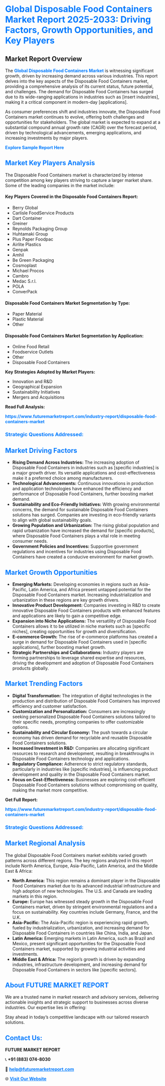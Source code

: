 <h1 style="color: #007BFF;">Global Disposable Food Containers Market Report 2025-2033: Driving Factors, Growth Opportunities, and Key Players</h1>

<section id="overview">
<h2>Market Report Overview</h2>
<p>The <a href="https://www.futuremarketreport.com/industry-report/disposable-food-containers-market" style="color: #007BFF; text-decoration: none;"><strong>Global Disposable Food Containers Market</strong></a> is witnessing significant growth, driven by increasing demand across various industries. This report delves into the key aspects of the Disposable Food Containers market, providing a comprehensive analysis of its current status, future potential, and challenges. The demand for Disposable Food Containers has surged due to its wide-ranging applications in industries such as [insert industries], making it a critical component in modern-day [applications].</p>
<p>As consumer preferences shift and industries innovate, the Disposable Food Containers market continues to evolve, offering both challenges and opportunities for stakeholders. The global market is expected to expand at a substantial compound annual growth rate (CAGR) over the forecast period, driven by technological advancements, emerging applications, and increasing investments by major players.</p>
</section>

<section id="overview">
<p><a href="https://www.futuremarketreport.com/request-sample/reportId=111845" style="color: #007BFF; text-decoration: none;"><strong>Explore Sample Report Here</strong></a></p>
</section>

<section id="key-players">
<h2 style="color: #007BFF;">Market Key Players Analysis</h2>
<p>The Disposable Food Containers market is characterized by intense competition among key players striving to capture a larger market share. Some of the leading companies in the market include:</p>
<h4>Key Players Covered in the Disposable Food Containers Report:</h4>
<ul><li>Berry Global</li><li>Carlisle FoodService Products</li><li>Dart Container</li><li>Greiner</li><li>Reynolds Packaging Group</li><li>Huhtamaki Group</li><li>Plus Paper Foodpac</li><li>Airlite Plastics</li><li>Genpak</li><li>Amhil</li><li>Be Green Packaging</li><li>Cosmoplast</li><li>Michael Procos</li><li>Cambro</li><li>Medac S.r.l.</li><li>POLA</li><li>ConverPack</li></ul>
<h4>Disposable Food Containers Market Segmentation by Type:</h4>
<ul><li>Paper Material</li><li>Plastic Material</li><li>Other</li></ul>

<h4>Disposable Food Containers Market Segmentation by Application:</h4>
<ul><li>Online Food Retail</li><li>Foodservice Outlets</li><li>Other</li><li>Disposable Food Containers</li></ul>
<p><strong>Key Strategies Adopted by Market Players:</strong></p>
<ul>
<li>Innovation and R&D</li>
<li>Geographical Expansion</li>
<li>Sustainability Initiatives</li>
<li>Mergers and Acquisitions</li>
</ul>
</section>

<section>
<p><strong>Read Full Analysis: </strong></p><a href="https://www.futuremarketreport.com/industry-report/disposable-food-containers-market" style="color: #007BFF; text-decoration: none;"><strong>https://www.futuremarketreport.com/industry-report/disposable-food-containers-market</strong></a>
<h3 style="color: #007BFF;">Strategic Questions Addressed:</h3>
</section>

<section id="driving-factors">
<h2 style="color: #007BFF;">Market Driving Factors</h2>
<ul>
<li><strong>Rising Demand Across Industries:</strong> The increasing adoption of Disposable Food Containers in industries such as [specific industries] is a major growth driver. Its versatile applications and cost-effectiveness make it a preferred choice among manufacturers.</li>
<li><strong>Technological Advancements:</strong> Continuous innovations in production and application technologies have enhanced the efficiency and performance of Disposable Food Containers, further boosting market demand.</li>
<li><strong>Sustainability and Eco-Friendly Initiatives:</strong> With growing environmental concerns, the demand for sustainable Disposable Food Containers solutions has surged. Companies are investing in eco-friendly variants to align with global sustainability goals.</li>
<li><strong>Growing Population and Urbanization:</strong> The rising global population and rapid urbanization have increased the demand for [specific products], where Disposable Food Containers plays a vital role in meeting consumer needs.</li>
<li><strong>Government Policies and Incentives:</strong> Supportive government regulations and incentives for industries using Disposable Food Containers have created a conducive environment for market growth.</li>
</ul>
</section>

<section id="growth-opportunities">
<h2 style="color: #007BFF;">Market Growth Opportunities</h2>
<ul>
<li><strong>Emerging Markets:</strong> Developing economies in regions such as Asia-Pacific, Latin America, and Africa present untapped potential for the Disposable Food Containers market. Increasing industrialization and urbanization in these regions are key growth drivers.</li>
<li><strong>Innovative Product Development:</strong> Companies investing in R&D to create innovative Disposable Food Containers products with enhanced features and applications are likely to gain a competitive edge.</li>
<li><strong>Expansion into Niche Applications:</strong> The versatility of Disposable Food Containers allows it to be utilized in niche markets such as [specific niches], creating opportunities for growth and diversification.</li>
<li><strong>E-commerce Growth:</strong> The rise of e-commerce platforms has created a surge in demand for Disposable Food Containers used in [specific applications], further boosting market growth.</li>
<li><strong>Strategic Partnerships and Collaborations:</strong> Industry players are forming partnerships to leverage shared expertise and resources, driving the development and adoption of Disposable Food Containers products globally.</li>
</ul>
</section>

<section id="trending-factors">
<h2 style="color: #007BFF;">Market Trending Factors</h2>
<ul>
<li><strong>Digital Transformation:</strong> The integration of digital technologies in the production and distribution of Disposable Food Containers has improved efficiency and customer satisfaction.</li>
<li><strong>Customization and Personalization:</strong> Consumers are increasingly seeking personalized Disposable Food Containers solutions tailored to their specific needs, prompting companies to offer customizable options.</li>
<li><strong>Sustainability and Circular Economy:</strong> The push towards a circular economy has driven demand for recyclable and reusable Disposable Food Containers solutions.</li>
<li><strong>Increased Investment in R&D:</strong> Companies are allocating significant resources to research and development, resulting in breakthroughs in Disposable Food Containers technology and applications.</li>
<li><strong>Regulatory Compliance:</strong> Adherence to strict regulatory standards, particularly in industries like [specific industries], is influencing product development and quality in the Disposable Food Containers market.</li>
<li><strong>Focus on Cost-Effectiveness:</strong> Businesses are exploring cost-efficient Disposable Food Containers solutions without compromising on quality, making the market more competitive.</li>
</ul>
</section>

<section>
<p><strong>Get Full Report: </strong></p><a href="https://www.futuremarketreport.com/industry-report/disposable-food-containers-market" style="color: #007BFF; text-decoration: none;"><strong>https://www.futuremarketreport.com/industry-report/disposable-food-containers-market</strong></a>
<h3 style="color: #007BFF;">Strategic Questions Addressed:</h3>
</section>


<section id="regional-analysis">
<h2 style="color: #007BFF;">Market Regional Analysis</h2>
<p>The global Disposable Food Containers market exhibits varied growth patterns across different regions. The key regions analyzed in this report include North America, Europe, Asia-Pacific, Latin America, and the Middle East & Africa:</p>
<ul>
<li><strong>North America:</strong> This region remains a dominant player in the Disposable Food Containers market due to its advanced industrial infrastructure and high adoption of new technologies. The U.S. and Canada are leading markets in this region.</li>
<li><strong>Europe:</strong> Europe has witnessed steady growth in the Disposable Food Containers market, driven by stringent environmental regulations and a focus on sustainability. Key countries include Germany, France, and the U.K.</li>
<li><strong>Asia-Pacific:</strong> The Asia-Pacific region is experiencing rapid growth, fueled by industrialization, urbanization, and increasing demand for Disposable Food Containers in countries like China, India, and Japan.</li>
<li><strong>Latin America:</strong> Emerging markets in Latin America, such as Brazil and Mexico, present significant opportunities for the Disposable Food Containers market, supported by growing industrial activities and investments.</li>
<li><strong>Middle East & Africa:</strong> The region’s growth is driven by expanding industries, infrastructure development, and increasing demand for Disposable Food Containers in sectors like [specific sectors].</li>
</ul>
</section>

<footer>
<h2 style="color: #007BFF;">About FUTURE MARKET REPORT</h2>
<p>We are a trusted name in market research and advisory services, delivering actionable insights and strategic support to businesses across diverse industries. Our expertise lies in offering:</p>

<p>Stay ahead in today’s competitive landscape with our tailored research solutions.</p>

<h2 style="color: #007BFF;">Contact Us:</h2>
<p><strong>FUTURE MARKET REPORT</strong></p>
<p>📞 <strong>+91 (883) 074-8030</strong></p>
<p>📧 <strong><a href="mailto:help@futuremarketreport.com" style="color: #007BFF;">help@futuremarketreport.com</a></strong></p>
<p>🌐 <strong><a href="https://www.futuremarketreport.com/" style="color: #007BFF;">Visit Our Website</a></strong></p>
</footer>
